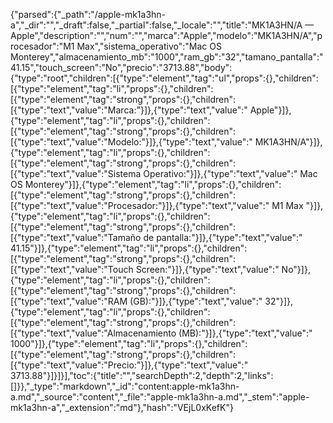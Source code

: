 {"parsed":{"_path":"/apple-mk1a3hn-a","_dir":"","_draft":false,"_partial":false,"_locale":"","title":"MK1A3HN/A — Apple","description":"","num":"","marca":"Apple","modelo":"MK1A3HN/A","procesador":"M1 Max","sistema_operativo":"Mac OS Monterey","almacenamiento_mb":"1000","ram_gb":"32","tamano_pantalla":"41.15","touch_screen":"No","precio":"3713.88","body":{"type":"root","children":[{"type":"element","tag":"ul","props":{},"children":[{"type":"element","tag":"li","props":{},"children":[{"type":"element","tag":"strong","props":{},"children":[{"type":"text","value":"Marca:"}]},{"type":"text","value":" Apple"}]},{"type":"element","tag":"li","props":{},"children":[{"type":"element","tag":"strong","props":{},"children":[{"type":"text","value":"Modelo:"}]},{"type":"text","value":" MK1A3HN/A"}]},{"type":"element","tag":"li","props":{},"children":[{"type":"element","tag":"strong","props":{},"children":[{"type":"text","value":"Sistema Operativo:"}]},{"type":"text","value":" Mac OS Monterey"}]},{"type":"element","tag":"li","props":{},"children":[{"type":"element","tag":"strong","props":{},"children":[{"type":"text","value":"Procesador:"}]},{"type":"text","value":" M1 Max "}]},{"type":"element","tag":"li","props":{},"children":[{"type":"element","tag":"strong","props":{},"children":[{"type":"text","value":"Tamaño de pantalla:"}]},{"type":"text","value":" 41.15"}]},{"type":"element","tag":"li","props":{},"children":[{"type":"element","tag":"strong","props":{},"children":[{"type":"text","value":"Touch Screen:"}]},{"type":"text","value":" No"}]},{"type":"element","tag":"li","props":{},"children":[{"type":"element","tag":"strong","props":{},"children":[{"type":"text","value":"RAM (GB):"}]},{"type":"text","value":" 32"}]},{"type":"element","tag":"li","props":{},"children":[{"type":"element","tag":"strong","props":{},"children":[{"type":"text","value":"Almacenamiento (MB):"}]},{"type":"text","value":" 1000"}]},{"type":"element","tag":"li","props":{},"children":[{"type":"element","tag":"strong","props":{},"children":[{"type":"text","value":"Precio:"}]},{"type":"text","value":" 3713.88"}]}]}],"toc":{"title":"","searchDepth":2,"depth":2,"links":[]}},"_type":"markdown","_id":"content:apple-mk1a3hn-a.md","_source":"content","_file":"apple-mk1a3hn-a.md","_stem":"apple-mk1a3hn-a","_extension":"md"},"hash":"VEjL0xKefK"}